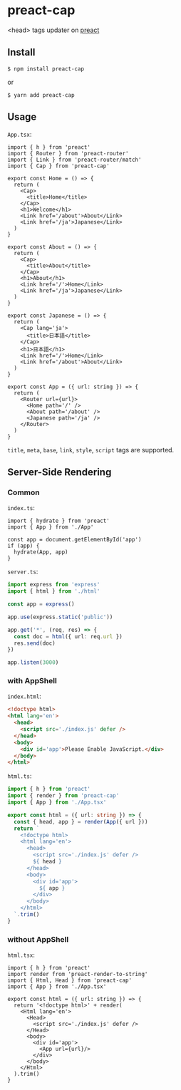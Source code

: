 # preact-cap

&lt;head> tags updater on [preact](https://github.com/preactjs/preact)

## Install

```shell
$ npm install preact-cap
```
or
```shell
$ yarn add preact-cap
```

## Usage

`App.tsx`:
```tsx
import { h } from 'preact'
import { Router } from 'preact-router'
import { Link } from 'preact-router/match'
import { Cap } from 'preact-cap'

export const Home = () => {
  return (
    <Cap>
      <title>Home</title>
    </Cap>
    <h1>Welcome</h1>
    <Link href='/about'>About</Link>
    <Link href='/ja'>Japanese</Link>
  )
}

export const About = () => {
  return (
    <Cap>
      <title>About</title>
    </Cap>
    <h1>About</h1>
    <Link href='/'>Home</Link>
    <Link href='/ja'>Japanese</Link>
  )
}

export const Japanese = () => {
  return (
    <Cap lang='ja'>
      <title>日本語</title>
    </Cap>
    <h1>日本語</h1>
    <Link href='/'>Home</Link>
    <Link href='/about'>About</Link>
  )
}

export const App = ({ url: string }) => {
  return (
    <Router url={url}>
      <Home path='/' />
      <About path='/about' />
      <Japanese path='/ja' />
    </Router>
  )
}
```

`title`, `meta`, `base`, `link`, `style`, `script` tags are supported.


## Server-Side Rendering

### Common

`index.ts`:
```tsx
import { hydrate } from 'preact'
import { App } from './App'

const app = document.getElementById('app')
if (app) {
  hydrate(App, app)
}
```

`server.ts`:
```ts
import express from 'express'
import { html } from './html'

const app = express()

app.use(express.static('public'))

app.get('*', (req, res) => {
  const doc = html({ url: req.url })
  res.send(doc)
})

app.listen(3000)
```

### with AppShell

`index.html`:
```html
<!doctype html>
<html lang='en'>
  <head>
    <script src='./index.js' defer />
  </head>
  <body>
    <div id='app'>Please Enable JavaScript.</div>
  </body>
</html>
```

`html.ts`:
```ts
import { h } from 'preact'
import { render } from 'preact-cap'
import { App } from './App.tsx'

export const html = ({ url: string }) => {
  const { head, app } = render(App({ url }))
  return `
    <!doctype html>
    <html lang='en'>
      <head>
        <script src='./index.js' defer />
        ${ head }
      </head>
      <body>
        <div id='app'>
          ${ app }
        </div>
      </body>
    </html>
  `.trim()
}
```

### without AppShell

`html.tsx`:
```tsx
import { h } from 'preact'
import render from 'preact-render-to-string'
import { Html, Head } from 'preact-cap'
import { App } from './App.tsx'

export const html = ({ url: string }) => {
  return '<!doctype html>' + render(
    <Html lang='en'>
      <Head>
        <script src='./index.js' defer />
      </Head>
      <body>
        <div id='app'>
          <App url={url}/>
        </div>
      </body>
    </Html>
  ).trim()
}
```
